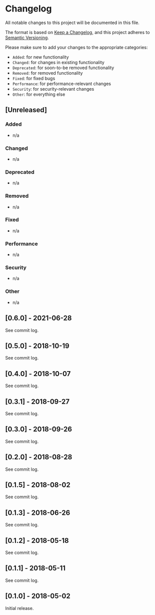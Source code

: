 # Changelog

All notable changes to this project will be documented in this file.

The format is based on [Keep a Changelog](https://keepachangelog.com/en/1.0.0/),
and this project adheres to [Semantic Versioning](https://semver.org/spec/v2.0.0.html).

Please make sure to add your changes to the appropriate categories:

- `Added`: for new functionality
- `Changed`: for changes in existing functionality
- `Deprecated`: for soon-to-be removed functionality
- `Removed`: for removed functionality
- `Fixed`: for fixed bugs
- `Performance`: for performance-relevant changes
- `Security`: for security-relevant changes
- `Other`: for everything else

## [Unreleased]

### Added

- n/a

### Changed

- n/a

### Deprecated

- n/a

### Removed

- n/a

### Fixed

- n/a

### Performance

- n/a

### Security

- n/a

### Other

- n/a

## [0.6.0] - 2021-06-28

See commit log.

## [0.5.0] - 2018-10-19

See commit log.

## [0.4.0] - 2018-10-07

See commit log.

## [0.3.1] - 2018-09-27

See commit log.

## [0.3.0] - 2018-09-26

See commit log.

## [0.2.0] - 2018-08-28

See commit log.

## [0.1.5] - 2018-08-02

See commit log.

## [0.1.3] - 2018-06-26

See commit log.

## [0.1.2] - 2018-05-18

See commit log.

## [0.1.1] - 2018-05-11

See commit log.

## [0.1.0] - 2018-05-02

Initial release.
